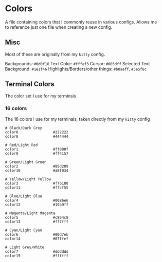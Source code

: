 # Colors

A file containing colors that I commonly reuse in various configs. Allows me to reference just one file when creating a new config.

## Misc

Most of these are originally from my `kitty` config.

Backgrounds: `#0d0f18`
Text Color: `#fffaf3`
Cursor: `#605dff`
Selected Text Background: `#1e1f46`
Highlights/Borders/other things: `#b0aeff`, `#5e5f8c`

## Terminal Colors

The color set I use for my terminals

### 16 colors

The 16 colors I use for my terminals, taken directly from my `kitty` config

```
# Black/Dark Grey
color0                #222222
color8                #444444

# Red/Light Red
color1                #ff000f
color9                #ff4157

# Green/Light Green
color2                #85d209
color10               #a8f034

# Yellow/Light Yellow
color3                #f7b100
color11               #ffcf55

# Blue/Light Blue
color4                #0086e6
color12               #19a9ff

# Magenta/Light Magenta
color5                #c864c8
color13               #ff7fff

# Cyan/Light Cyan
color6                #00d7eb
color14               #67ffef

# Light Grey/White
color7                #dddddd
color15               #ffffff
```


